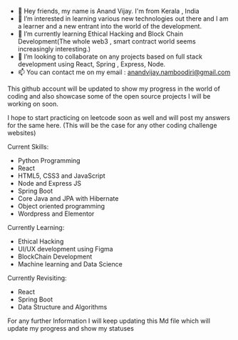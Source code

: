 - 👋 Hey friends, my name is Anand Vijay. I'm from Kerala , India
- 👀 I’m interested in learning various new technologies out there and I am a learner and a new entrant into the world of the development.
- 🌱 I’m currently learning Ethical Hacking and Block Chain Development(The whole web3 , smart contract world seems increasingly interesting.)
- 💞️ I’m looking to collaborate on any projects based on full stack development using React, Spring , Express, Node.
- 📫 You can contact me on my email : anandvijay.namboodiri@gmail.com

This github account will be updated to show my progress in the world of coding and also showcase some of the open source projects I will be working on soon.

I hope to start practicing on leetcode soon as well and will post my answers for the same here. (This will be the case for any other coding challenge websites)

Current Skills:

- Python Programming
- React
- HTML5, CSS3 and JavaScript
- Node and Express JS
- Spring Boot
- Core Java and JPA with Hibernate
- Object oriented programming
- Wordpress and Elementor

Currently Learning: 

- Ethical Hacking 
- UI/UX development using Figma
- BlockChain Development
- Machine learning and Data Science

Currently Revisiting:

- React
- Spring Boot
- Data Structure and Algorithms



For any further Information I will keep updating this Md file which will update my progress and show my statuses 

